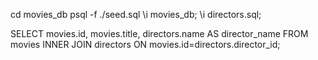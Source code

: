 cd movies_db
psql -f ./seed.sql
\i movies_db;
\i directors.sql;

SELECT movies.id, movies.title, directors.name AS director_name
FROM movies
INNER JOIN directors
ON movies.id=directors.director_id;



